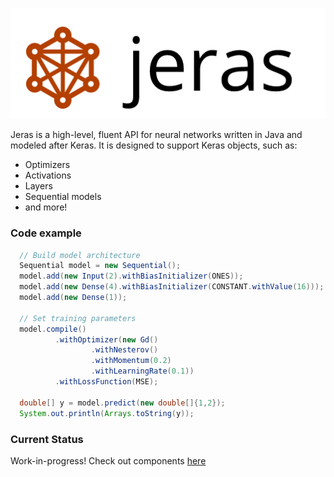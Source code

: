 ![logo](jeras.png)

Jeras is a high-level, fluent API for neural networks written in Java and modeled after Keras.
It is designed to support Keras objects, such as:
- Optimizers
- Activations
- Layers
- Sequential models
- and more!

### Code example

```java
  // Build model architecture
  Sequential model = new Sequential();
  model.add(new Input(2).withBiasInitializer(ONES));
  model.add(new Dense(4).withBiasInitializer(CONSTANT.withValue(16)));
  model.add(new Dense(1));

  // Set training parameters
  model.compile()
          .withOptimizer(new Gd()
                  .withNesterov()
                  .withMomentum(0.2)
                  .withLearningRate(0.1))
          .withLossFunction(MSE);

  double[] y = model.predict(new double[]{1,2});
  System.out.println(Arrays.toString(y));
```

### Current Status
Work-in-progress! Check out components [here](https://github.com/KartikChugh/Jeras/tree/master/src/kc/ml/jeras)
